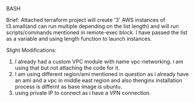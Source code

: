 BASH

Brief:
Attached terraform project will create '3' AWS instances of t3.small(and can run multiple depending on the list length) and will run scripts/commands mentioned in remote-exec block. I have passed the list as a variable and using length function to launch instances.


Slight Modifications:

1. I already had a custom VPC module with name vpc-networking. i am using that but not attaching the code for it.
2. I am using different region/ami mentioned in question as i already have an ami and a vpc in middle east region and also thenginx installation process is differnt as base image is ubuntu.
3. using private IP to connect as i have a VPN connection. 
